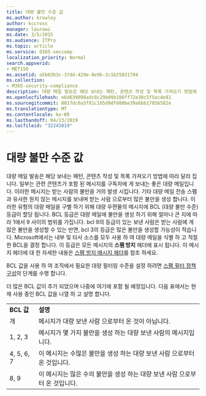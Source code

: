 ```yaml
---
title: 대량 불만 수준 값
ms.author: krowley
author: kccross
manager: laurawi
ms.date: 3/5/2015
ms.audience: ITPro
ms.topic: article
ms.service: O365-seccomp
localization_priority: Normal
search.appverid:
- MET150
ms.assetid: a5b03b3c-37dd-429e-8e9b-2c1b25031794
ms.collection:
- M365-security-compliance
description: 대량 메일 발송은 해당 보내는 패턴, 콘텐츠 작성 및 목록 가져오기 방법에 따라 달라 집니다. 일부는 관련 콘텐츠가 포함 된 메시지를 구독자에 게 보내는 좋은 대량 메일입니다. 이러한 메시지는 받는 사람의 불만을 거의 발생 시킵니다. 기타 대량 메일 전송 스팸과 유사한 원치 않는 메시지를 보내며 받는 사람 으로부터 많은 불만을 생성 합니다. 이러한 유형의 대량 메일을 구별 하기 위해 대량 우편물의 메시지에 BCL (대량 불만 수준) 등급이 할당 됩니다. BCL 등급은 대량 메일에 불만을 생성 하기 위해 얼마나 큰 지에 따라 1에서 9 사이의 범위를 가집니다. bcl 9의 등급이 있는 보낸 사람은 받는 사람에 게 많은 불만을 생성할 수 있는 반면, bcl 3의 등급은 많은 불만을 생성할 가능성이 적습니다. Microsoft에서는 내부 및 타사 소스를 모두 사용 하 여 대량 메일을 식별 하 고 적절 한 BCL을 결정 합니다. 이 등급은 모든 메시지의 스팸 방지 헤더에 표시 됩니다. 이 메시지 헤더에 대 한 자세한 내용은 스팸 방지 메시지 헤더를 참조 하세요.
ms.openlocfilehash: e6d639098adc8c29b09b186ff72e38c5f5ac4e81
ms.sourcegitcommit: 0017dc6a5f81c165d9dfd88be39a6bb17856582e
ms.translationtype: MT
ms.contentlocale: ko-KR
ms.lasthandoff: 04/23/2019
ms.locfileid: "32243819"
---
```

# <a name="bulk-complaint-level-values"></a>대량 불만 수준 값

대량 메일 발송은 해당 보내는 패턴, 콘텐츠 작성 및 목록 가져오기 방법에 따라 달라 집니다. 일부는 관련 콘텐츠가 포함 된 메시지를 구독자에 게 보내는 좋은 대량 메일입니다. 이러한 메시지는 받는 사람의 불만을 거의 발생 시킵니다. 기타 대량 메일 전송 스팸과 유사한 원치 않는 메시지를 보내며 받는 사람 으로부터 많은 불만을 생성 합니다. 이러한 유형의 대량 메일을 구별 하기 위해 대량 우편물의 메시지에 BCL (대량 불만 수준) 등급이 할당 됩니다. BCL 등급은 대량 메일에 불만을 생성 하기 위해 얼마나 큰 지에 따라 1에서 9 사이의 범위를 가집니다. bcl 9의 등급이 있는 보낸 사람은 받는 사람에 게 많은 불만을 생성할 수 있는 반면, bcl 3의 등급은 많은 불만을 생성할 가능성이 적습니다. Microsoft에서는 내부 및 타사 소스를 모두 사용 하 여 대량 메일을 식별 하 고 적절 한 BCL을 결정 합니다. 이 등급은 모든 메시지의 **스팸 방지** 헤더에 표시 됩니다. 이 메시지 헤더에 대 한 자세한 내용은 [스팸 방지 메시지 헤더](anti-spam-message-headers.md)를 참조 하세요. 
  
BCL 값을 사용 하 여 조직에서 필요한 대량 필터링 수준을 설정 하려면 [스팸 필터 정책 구성](configure-your-spam-filter-policies.md)의 단계를 수행 합니다.
  
더 많은 BCL 값이 추가 되었으며 나중에 여기에 포함 될 예정입니다. 다음 표에서는 현재 사용 중인 BCL 값을 나열 하 고 설명 합니다.
  
|||
|:-----|:-----|
|**BCL 값** <br/> |**설명** <br/> |
|개  <br/> |메시지가 대량 보낸 사람 으로부터 온 것이 아닙니다.  <br/> |
|1, 2, 3  <br/> |메시지가 몇 가지 불만을 생성 하는 대량 보낸 사람의 메시지입니다.  <br/> |
|4, 5, 6, 7  <br/> |이 메시지는 수많은 불만을 생성 하는 대량 보낸 사람 으로부터 온 것입니다.  <br/> |
|8, 9  <br/> |이 메시지는 많은 수의 불만을 생성 하는 대량 보낸 사람 으로부터 온 것입니다.  <br/> |
   

